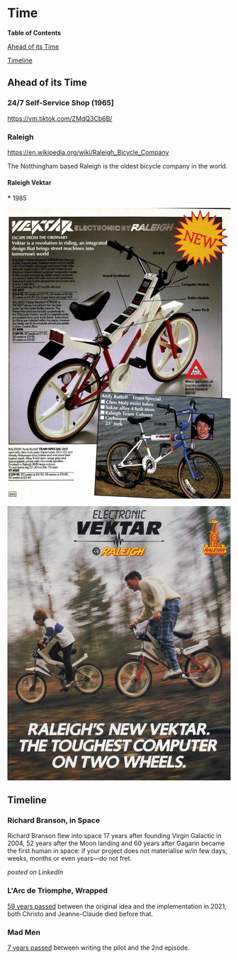 # Time

__Table of Contents__

[Ahead of its Time](#ahead-of-its-time)

[Timeline](#timeline)

## Ahead of its Time

### 24/7 Self-Service Shop (1965]

https://vm.tiktok.com/ZMdQ3Cb6B/

### Raleigh

https://en.wikipedia.org/wiki/Raleigh_Bicycle_Company

The Notthingham based Raleigh is the oldest bicycle company in the world.

#### Raleigh Vektar

__*__ 1985

![](Images/EA4D074D-6BCA-415F-AE5D-761C5EFBD252.jpeg)

![](Images/114CC567-B6EB-478B-91F8-74C9C651EE62.jpeg)

## Timeline

### Richard Branson, in Space

Richard Branson flew into space 17 years after founding Virgin Galactic in 2004, 52 years after the Moon landing and 60 years after Gagarin became the first human in space: if your project does not materialise w/in few days, weeks, months or even years—do not fret.

_posted on LinkedIn_

### L'Arc de Triomphe, Wrapped

[59 years passed](https://christojeanneclaude.net/artworks/arc-de-triomphe-wrapped/) between the original idea and the implementation in 2021, both Christo and Jeanne-Claude died before that.

### Mad Men

[7 years passed](https://youtu.be/Ln3dvXzjetM) between writing the pilot and the 2nd episode.
